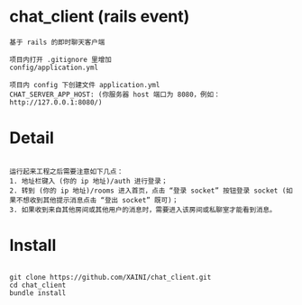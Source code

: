 chat_client (rails event)
===============
```{bash}
基于 rails 的即时聊天客户端

项目内打开 .gitignore 里增加
config/application.yml

项目内 config 下创建文件 application.yml
CHAT_SERVER_APP_HOST: (你服务器 host 端口为 8080，例如：http://127.0.0.1:8080/)

```

Detail
==================
```{bash}

运行起来工程之后需要注意如下几点：
1. 地址栏键入 (你的 ip 地址)/auth 进行登录；
2. 转到 (你的 ip 地址)/rooms 进入首页，点击 “登录 socket” 按钮登录 socket (如果不想收到其他提示消息点击 “登出 socket” 既可)；
3. 如果收到来自其他房间或其他用户的消息时，需要进入该房间或私聊室才能看到消息。

```


Install
==================

```{bash}

git clone https://github.com/XAINI/chat_client.git
cd chat_client
bundle install

```

